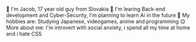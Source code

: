 👋 I'm Jacob, 17 year old guy from Slovakia
👀 I'm learing Back-end development and Cyber-Security, I'm planning to learn Ai in the future
🤔 My hobbies are: Studying Japanese,
videogames, anime and programming
😌 More about me: I'm introvert with social anxiety, i spend all my time at home and i hate CSS
